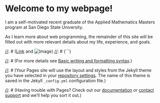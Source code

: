 # Welcome to my webpage!

I am a self-motivated recent graduate of the Applied Mathematics Masters program at
San Diego State University. 

As I learn more about web programming, the remainder of this site will be filled out with more relevant details
about my life, experience, and goals.

[//]: # (The rest of the webpage is under construction.)

[//]: # (### Markdown)

[//]: # (Markdown is a lightweight and easy-to-use syntax for styling your writing. It includes conventions for)

[//]: # (```markdown)
[//]: # (Syntax highlighted code block)

[//]: # (# Header 1)
[//]: # (## Header 2)
[//]: # (### Header 3)

[//]: # (- Bulleted)
[//]: # (- List)

[//]: # (1. Numbered)
[//]: # (2. List)

[//]: # (**Bold** and _Italic_ and `Code` text)

[//]: # ([Link](url) and ![Image](src))
[//]: # (```)

[//]: # (For more details see [Basic writing and formatting syntax](https://docs.github.com/en/github/writing-on-github/getting-started-with-writing-and-formatting-on-github/basic-writing-and-formatting-syntax).)

[//]: # (### Jekyll Themes)

[//]: # (Your Pages site will use the layout and styles from the Jekyll theme you have selected in your [repository settings](https://github.com/JAGDiaz/JAGDIAZ.github.io/settings/pages). The name of this theme is saved in the Jekyll `_config.yml` configuration file.)

[//]: # (### Support or Contact)

[//]: # (Having trouble with Pages? Check out our [documentation](https://docs.github.com/categories/github-pages-basics/) or [contact support](https://support.github.com/contact) and we’ll help you sort it out.)
